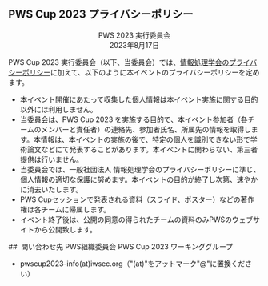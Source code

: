 ## PWS Cup 2023 プライバシーポリシー

<div align="center">
PWS 2023 実行委員会
<br>
2023年8月17日
</div>

PWS Cup 2023 実行委員会（以下、当委員会）では、[情報処理学会のプライバシーポリシー](https://www.ipsj.or.jp/privacypolicy.html)に加えて、以下のように本イベントのプライバシーポリシーを定めます。

- 本イベント開催にあたって収集した個人情報は本イベント実施に関する目的以外には利用しません。 
- 当委員会は、PWS Cup 2023 を実施する目的で、本イベント参加者（各チームのメンバーと責任者）の連絡先、参加者氏名、所属先の情報を取得します。本情報は、本イベントの実施の後で、特定の個人を識別できない形で学術論文などにて発表することがあります。本イベントに関わらない、第三者提供は行いません。
- 当委員会では、一般社団法人 情報処理学会のプライバシーポリシーに準じ、個人情報の適切な保護に努めます。本イベントの目的が終了し次第、速やかに消去いたします。
- PWS Cupセッションで発表される資料（スライド、ポスター）などの著作権は各チームに帰属します。
- イベント終了後は、公開の同意の得られたチームの資料のみPWSのウェブサイトから公開致します。

##  問い合わせ先
PWS組織委員会 PWS Cup 2023 ワーキンググループ

- pwscup2023-info(at)iwsec.org（"(at)"をアットマーク"@"に置換ください）
